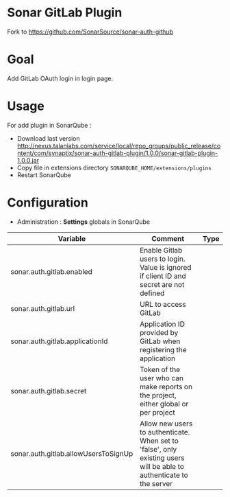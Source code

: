 Sonar GitLab Plugin
===================

Fork to https://github.com/SonarSource/sonar-auth-github

# Goal

Add GitLab OAuth login in login page.

# Usage

For add plugin in SonarQube :

- Download last version http://nexus.talanlabs.com/service/local/repo_groups/public_release/content/com/synaptix/sonar-auth-gitlab-plugin/1.0.0/sonar-gitlab-plugin-1.0.0.jar
- Copy file in extensions directory `SONARQUBE_HOME/extensions/plugins`
- Restart SonarQube 

# Configuration

- Administration : **Settings** globals in SonarQube

| Variable | Comment | Type |
| -------- | ----------- | ---- |
| sonar.auth.gitlab.enabled | Enable Gitlab users to login. Value is ignored if client ID and secret are not defined |
| sonar.auth.gitlab.url | URL to access GitLab | 
| sonar.auth.gitlab.applicationId | Application ID provided by GitLab when registering the application |
| sonar.auth.gitlab.secret | Token of the user who can make reports on the project, either global or per project |
| sonar.auth.gitlab.allowUsersToSignUp | Allow new users to authenticate. When set to 'false', only existing users will be able to authenticate to the server |

